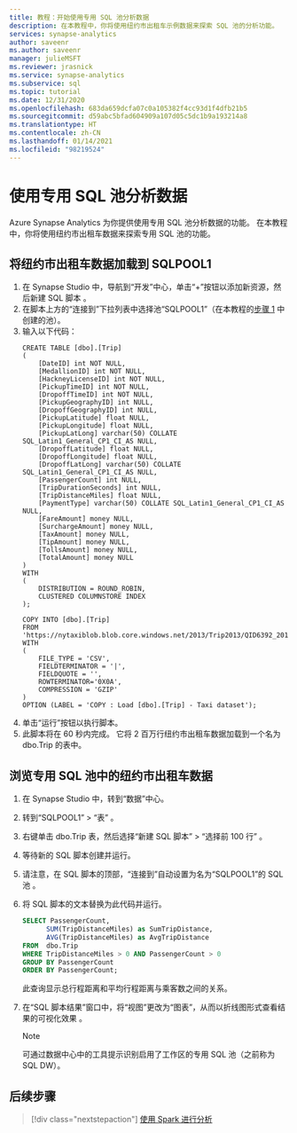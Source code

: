 ```yaml
---
title: 教程：开始使用专用 SQL 池分析数据
description: 在本教程中，你将使用纽约市出租车示例数据来探索 SQL 池的分析功能。
services: synapse-analytics
author: saveenr
ms.author: saveenr
manager: julieMSFT
ms.reviewer: jrasnick
ms.service: synapse-analytics
ms.subservice: sql
ms.topic: tutorial
ms.date: 12/31/2020
ms.openlocfilehash: 683da659dcfa07c0a105382f4cc93d1f4dfb21b5
ms.sourcegitcommit: d59abc5bfad604909a107d05c5dc1b9a193214a8
ms.translationtype: HT
ms.contentlocale: zh-CN
ms.lasthandoff: 01/14/2021
ms.locfileid: "98219524"
---
```

# <a name="analyze-data-with-dedicated-sql-pools"></a>使用专用 SQL 池分析数据

Azure Synapse Analytics 为你提供使用专用 SQL 池分析数据的功能。 在本教程中，你将使用纽约市出租车数据来探索专用 SQL 池的功能。

## <a name="load-the-nyc-taxi-data-into-sqlpool1"></a>将纽约市出租车数据加载到 SQLPOOL1

1. 在 Synapse Studio 中，导航到“开发”中心，单击“+”按钮以添加新资源，然后新建 SQL 脚本 。
1. 在脚本上方的“连接到”下拉列表中选择池“SQLPOOL1”（在本教程的[步骤 1](./get-started-create-workspace.md) 中创建的池）。
1. 输入以下代码：
    ```
    CREATE TABLE [dbo].[Trip]
    (
        [DateID] int NOT NULL,
        [MedallionID] int NOT NULL,
        [HackneyLicenseID] int NOT NULL,
        [PickupTimeID] int NOT NULL,
        [DropoffTimeID] int NOT NULL,
        [PickupGeographyID] int NULL,
        [DropoffGeographyID] int NULL,
        [PickupLatitude] float NULL,
        [PickupLongitude] float NULL,
        [PickupLatLong] varchar(50) COLLATE SQL_Latin1_General_CP1_CI_AS NULL,
        [DropoffLatitude] float NULL,
        [DropoffLongitude] float NULL,
        [DropoffLatLong] varchar(50) COLLATE SQL_Latin1_General_CP1_CI_AS NULL,
        [PassengerCount] int NULL,
        [TripDurationSeconds] int NULL,
        [TripDistanceMiles] float NULL,
        [PaymentType] varchar(50) COLLATE SQL_Latin1_General_CP1_CI_AS NULL,
        [FareAmount] money NULL,
        [SurchargeAmount] money NULL,
        [TaxAmount] money NULL,
        [TipAmount] money NULL,
        [TollsAmount] money NULL,
        [TotalAmount] money NULL
    )
    WITH
    (
        DISTRIBUTION = ROUND_ROBIN,
        CLUSTERED COLUMNSTORE INDEX
    );

    COPY INTO [dbo].[Trip]
    FROM 'https://nytaxiblob.blob.core.windows.net/2013/Trip2013/QID6392_20171107_05910_0.txt.gz'
    WITH
    (
        FILE_TYPE = 'CSV',
        FIELDTERMINATOR = '|',
        FIELDQUOTE = '',
        ROWTERMINATOR='0X0A',
        COMPRESSION = 'GZIP'
    )
    OPTION (LABEL = 'COPY : Load [dbo].[Trip] - Taxi dataset');
    ```
1. 单击“运行”按钮以执行脚本。
1. 此脚本将在 60 秒内完成。 它将 2 百万行纽约市出租车数据加载到一个名为 dbo.Trip 的表中。

## <a name="explore-the-nyc-taxi-data-in-the-dedicated-sql-pool"></a>浏览专用 SQL 池中的纽约市出租车数据

1. 在 Synapse Studio 中，转到“数据”中心。
1. 转到“SQLPOOL1” > “表” 。 
1. 右键单击 dbo.Trip 表，然后选择“新建 SQL 脚本” > “选择前 100 行”  。
1. 等待新的 SQL 脚本创建并运行。
1. 请注意，在 SQL 脚本的顶部，“连接到”自动设置为名为“SQLPOOL1”的 SQL 池 。
1. 将 SQL 脚本的文本替换为此代码并运行。

    ```sql
    SELECT PassengerCount,
          SUM(TripDistanceMiles) as SumTripDistance,
          AVG(TripDistanceMiles) as AvgTripDistance
    FROM  dbo.Trip
    WHERE TripDistanceMiles > 0 AND PassengerCount > 0
    GROUP BY PassengerCount
    ORDER BY PassengerCount;
    ```

    此查询显示总行程距离和平均行程距离与乘客数之间的关系。
1. 在“SQL 脚本结果”窗口中，将“视图”更改为“图表”，从而以折线图形式查看结果的可视化效果 。
    
    > [!NOTE]
    > 可通过数据中心中的工具提示识别启用了工作区的专用 SQL 池（之前称为 SQL DW）。

## <a name="next-steps"></a>后续步骤

> [!div class="nextstepaction"]
> [使用 Spark 进行分析](get-started-analyze-spark.md)
